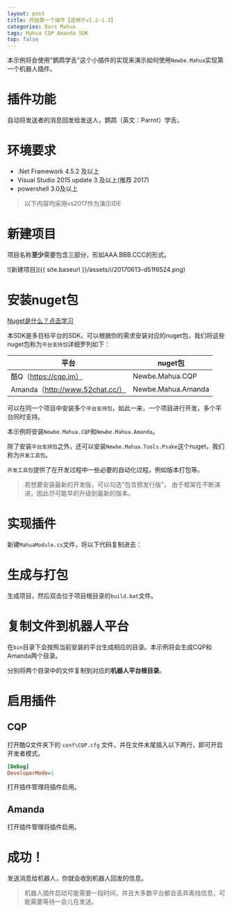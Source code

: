 ```yaml
---
layout: post
title: 开始第一个插件【适用于v1.2-1.3】
categories: Docs Mahua
tags: Mahua CQP Amanda SDK
top: false
---
```


本示例将会使用"鹦鹉学舌"这个小插件的实现来演示如何使用`Newbe.Mahua`实现第一个机器人插件。

# 插件功能

自动将发送者的消息回发给发送人，鹦鹉（英文：Parrot）学舌。

# 环境要求

- .Net Framework 4.5.2 及以上
- Visual Studio 2015 update 3 及以上(推荐 2017)
- powershell 3.0及以上

> 以下内容均采用vs2017作为演示IDE

# 新建项目

项目名称**至少**需要包含三部分，形如AAA.BBB.CCC的形式。

![新建项目]({{ site.baseurl }}/assets/i/20170613-d51f6524.png)

# 安装nuget包

[Nuget是什么？点击学习](http://www.cnblogs.com/nizhenghua/p/6422078.html)

本SDK是多目标平台的SDK。可以根据你的需求安装对应的nuget包，我们将这些nuget包称为`平台支持包`详细罗列如下：

平台                              | nuget包
------------------------------- | ------------------
酷Q（<https://cqp.im）>            | Newbe.Mahua.CQP
Amanda（<http://www.52chat.cc/）> | Newbe.Mahua.Amanda

可以在同一个项目中安装多个`平台支持包`，如此一来，一个项目进行开发，多个平台同时支持。

本示例将安装`Newbe.Mahua.CQP`和`Newbe.Mahua.Amanda`。

除了安装`平台支持包`之外，还可以安装`Newbe.Mahua.Tools.Psake`这个nuget，我们称为`开发工具包`。

`开发工具包`提供了在开发过程中一些必要的自动化过程，例如版本打包等。

> 若想要安装最新的开发版，可以勾选"包含预发行版"。 由于框架在不断演进，因此尽可能早的升级到最新的版本。

# 实现插件

新建`MahuaModule.cs`文件，将以下代码复制进去：

<script src="https://gist.coding.net/u/pianzide1117/390fdf02a7484e8d94c1c534ce8fda3f.js">
</script>

# 生成与打包

生成项目，然后双击位于项目根目录的`build.bat`文件。

# 复制文件到机器人平台

在`bin`目录下会按照当前安装的平台生成相应的目录。本示例将会生成CQP和Amanda两个目录。

分别将两个目录中的文件复制到对应的**机器人平台根目录**。

# 启用插件

## CQP

打开酷Q文件夹下的 `conf\CQP.cfg` 文件，并在文件末尾插入以下两行，即可开启开发者模式。

```ini
[Debug]
DeveloperMode=1
```

打开插件管理将插件启用。

## Amanda

打开插件管理将插件启用。

# 成功！

发送消息给机器人，你就会收到机器人回发的信息。

> 机器人插件启动可能需要一段时间，并且大多数平台都会丢弃离线信息，可能需要等待一会儿在发送。
